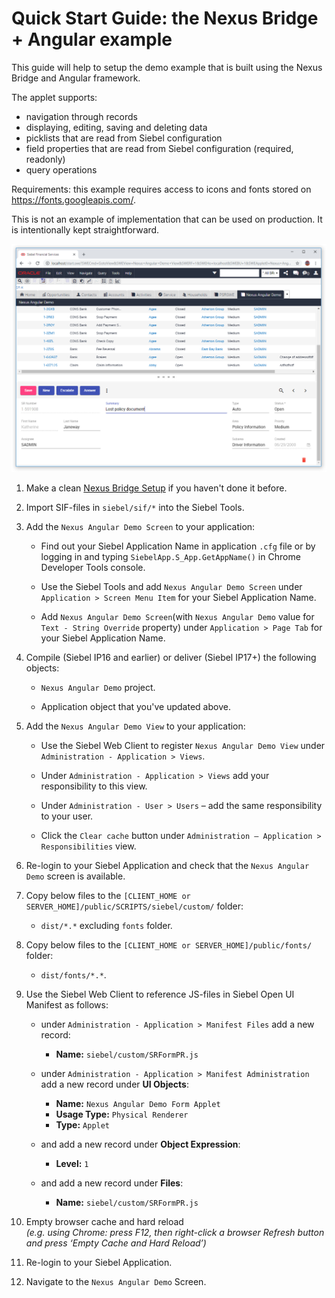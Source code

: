 # Quick Start Guide: the Nexus Bridge + Angular example

This guide will help to setup the demo example that is built using the Nexus Bridge and Angular framework.

The applet supports:
* navigation through records
* displaying, editing, saving and deleting data
* picklists that are read from Siebel configuration
* field properties that are read from Siebel configuration (required, readonly)
* query operations

Requirements: this example requires access to icons and fonts stored on https://fonts.googleapis.com/.

This is not an example of implementation that can be used on production. It is intentionally kept straightforward.

![result](images/form-demo.png)

1. Make a clean [Nexus Bridge Setup](/../../wiki/Setup-Nexus-Bridge) if you haven't done it before.

1. Import SIF-files in `siebel/sif/*` into the Siebel Tools.

1. Add the `Nexus Angular Demo Screen` to your application:

      * Find out your Siebel Application Name in application `.cfg` file or by logging in and typing `SiebelApp.S_App.GetAppName()` in Chrome Developer Tools console.
      
      * Use the Siebel Tools and add `Nexus Angular Demo Screen` under `Application > Screen Menu Item` for your Siebel Application Name.
      
      * Add `Nexus Angular Demo Screen`(with `Nexus Angular Demo` value for `Text - String Override` property) under `Application > Page Tab` for your Siebel Application Name.

1. Compile (Siebel IP16 and earlier) or deliver (Siebel IP17+) the following objects:

    * `Nexus Angular Demo` project.
    
    * Application object that you've updated above.

1. Add the `Nexus Angular Demo View` to your application:

      * Use the Siebel Web Client to register `Nexus Angular Demo View` under `Administration - Application > Views`.
      
      * Under `Administration - Application > Views` add your responsibility to this view.
      
      * Under `Administration - User > Users` – add the same responsibility to your user.
      
      * Click the `Clear cache` button under `Administration – Application > Responsibilities` view.

1. Re-login to your Siebel Application and check that the `Nexus Angular Demo` screen is available.

1. Copy below files to the `[CLIENT_HOME or SERVER_HOME]/public/SCRIPTS/siebel/custom/` folder:
    * `dist/*.*` excluding `fonts` folder.

1. Copy below files to the `[CLIENT_HOME or SERVER_HOME]/public/fonts/` folder:
    * `dist/fonts/*.*`.

1. Use the Siebel Web Client to reference JS-files in Siebel Open UI Manifest as follows:
	  * under `Administration - Application > Manifest Files` add a new record: 
    
        * **Name:** `siebel/custom/SRFormPR.js`
        
	  * under `Administration - Application > Manifest Administration` add a new record under **UI Objects**: 
        * **Name:** `Nexus Angular Demo Form Applet`
        * **Usage Type:** `Physical Renderer`
        * **Type:** `Applet`
	  * and add a new record under **Object Expression**: 
        * **Level:** `1`
	  * and add a new record under **Files**: 
        * **Name:** `siebel/custom/SRFormPR.js`

1. Empty browser cache and hard reload
   <br>*(e.g. using Chrome: press F12, then right-click a browser Refresh button and press ‘Empty Cache and Hard Reload’)*

1. Re-login to your Siebel Application.

1. Navigate to the `Nexus Angular Demo` Screen.
